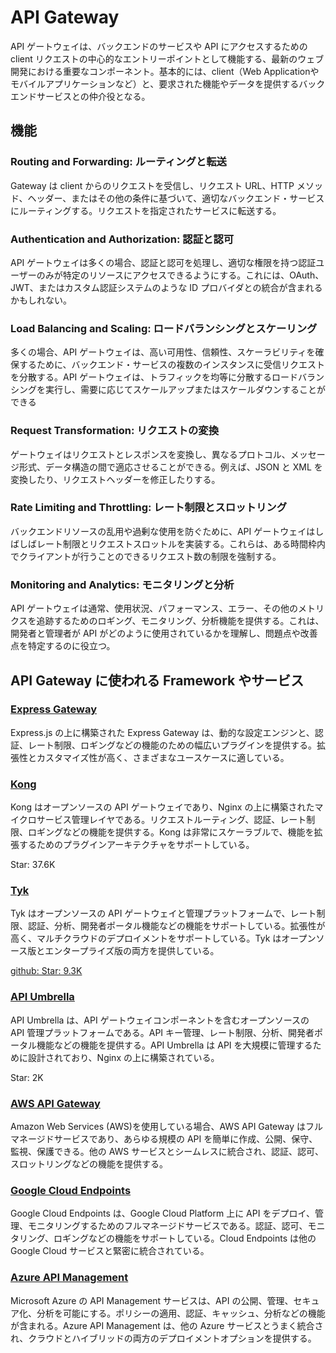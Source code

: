 # API Gateway

API ゲートウェイは、バックエンドのサービスや API にアクセスするための client リクエストの中心的なエントリーポイントとして機能する、最新のウェブ開発における重要なコンポーネント。基本的には、client（Web Applicationやモバイルアプリケーションなど）と、要求された機能やデータを提供するバックエンドサービスとの仲介役となる。

## 機能

### Routing and Forwarding: ルーティングと転送

Gateway は client からのリクエストを受信し、リクエスト URL、HTTP メソッド、ヘッダー、またはその他の条件に基づいて、適切なバックエンド・サービスにルーティングする。リクエストを指定されたサービスに転送する。

### Authentication and Authorization: 認証と認可

API ゲートウェイは多くの場合、認証と認可を処理し、適切な権限を持つ認証ユーザーのみが特定のリソースにアクセスできるようにする。これには、OAuth、JWT、またはカスタム認証システムのような ID プロバイダとの統合が含まれるかもしれない。

### Load Balancing and Scaling: ロードバランシングとスケーリング

多くの場合、API ゲートウェイは、高い可用性、信頼性、スケーラビリティを確保するために、バックエンド・サービスの複数のインスタンスに受信リクエストを分散する。API ゲートウェイは、トラフィックを均等に分散するロードバランシングを実行し、需要に応じてスケールアップまたはスケールダウンすることができる

### Request Transformation: リクエストの変換

ゲートウェイはリクエストとレスポンスを変換し、異なるプロトコル、メッセージ形式、データ構造の間で適応させることができる。例えば、JSON と XML を変換したり、リクエストヘッダーを修正したりする。

### Rate Limiting and Throttling: レート制限とスロットリング

バックエンドリソースの乱用や過剰な使用を防ぐために、API ゲートウェイはしばしばレート制限とリクエストスロットルを実装する。これらは、ある時間枠内でクライアントが行うことのできるリクエスト数の制限を強制する。

### Monitoring and Analytics: モニタリングと分析

API ゲートウェイは通常、使用状況、パフォーマンス、エラー、その他のメトリクスを追跡するためのロギング、モニタリング、分析機能を提供する。これは、開発者と管理者が API がどのように使用されているかを理解し、問題点や改善点を特定するのに役立つ。

## API Gateway に使われる Framework やサービス

### [Express Gateway](https://www.express-gateway.io/)

Express.js の上に構築された Express Gateway は、動的な設定エンジンと、認証、レート制限、ロギングなどの機能のための幅広いプラグインを提供する。拡張性とカスタマイズ性が高く、さまざまなユースケースに適している。

### [Kong](https://github.com/Kong/kong)

Kong はオープンソースの API ゲートウェイであり、Nginx の上に構築されたマイクロサービス管理レイヤである。リクエストルーティング、認証、レート制限、ロギングなどの機能を提供する。Kong は非常にスケーラブルで、機能を拡張するためのプラグインアーキテクチャをサポートしている。

Star: 37.6K

### [Tyk](https://tyk.io/)

Tyk はオープンソースの API ゲートウェイと管理プラットフォームで、レート制限、認証、分析、開発者ポータル機能などの機能をサポートしている。拡張性が高く、マルチクラウドのデプロイメントをサポートしている。Tyk はオープンソース版とエンタープライズ版の両方を提供している。

[github: Star: 9.3K](https://github.com/TykTechnologies/tyk)

### [API Umbrella](https://github.com/NREL/api-umbrella)

API Umbrella は、API ゲートウェイコンポーネントを含むオープンソースの API 管理プラットフォームである。API キー管理、レート制限、分析、開発者ポータル機能などの機能を提供する。API Umbrella は API を大規模に管理するために設計されており、Nginx の上に構築されている。

Star: 2K

### [AWS API Gateway](https://aws.amazon.com/jp/api-gateway/)

Amazon Web Services (AWS)を使用している場合、AWS API Gateway はフルマネージドサービスであり、あらゆる規模の API を簡単に作成、公開、保守、監視、保護できる。他の AWS サービスとシームレスに統合され、認証、認可、スロットリングなどの機能を提供する。

### [Google Cloud Endpoints](https://cloud.google.com/endpoints?hl=ja)

Google Cloud Endpoints は、Google Cloud Platform 上に API をデプロイ、管理、モニタリングするためのフルマネージドサービスである。認証、認可、モニタリング、ロギングなどの機能をサポートしている。Cloud Endpoints は他の Google Cloud サービスと緊密に統合されている。

### [Azure API Management](https://azure.microsoft.com/ja-jp/products/api-management)

Microsoft Azure の API Management サービスは、API の公開、管理、セキュア化、分析を可能にする。ポリシーの適用、認証、キャッシュ、分析などの機能が含まれる。Azure API Management は、他の Azure サービスとうまく統合され、クラウドとハイブリッドの両方のデプロイメントオプションを提供する。
